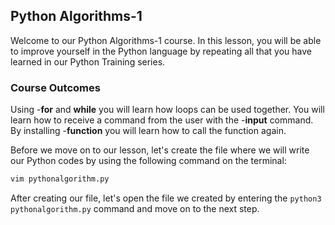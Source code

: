 ## Python Algorithms-1

  Welcome to our Python Algorithms-1 course. In this lesson, you will be able to improve yourself in the Python language by repeating all that you have learned in our Python Training series.
 
### Course Outcomes
Using -**for** and **while** you will learn how loops can be used together.
You will learn how to receive a command from the user with the -**input** command.
By installing -**function** you will learn how to call the function again.

Before we move on to our lesson, let's create the file where we will write our Python codes by using the following command on the terminal:
```python
vim pythonalgorithm.py
```
After creating our file, let's open the file we created by entering the ``python3 pythonalgorithm.py`` command and move on to the next step.
